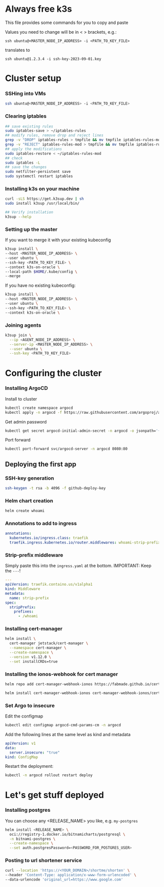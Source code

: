 # Always free k3s
This file provides some commands for you to copy and paste

Values you need to change will be in < > brackets, e.g.:
```
ssh ubuntu@<MASTER_NODE_IP_ADDRESS> -i <PATH_TO_KEY_FILE>
```
translates to
```
ssh ubuntu@1.2.3.4 -i ssh-key-2023-09-01.key
```
# Cluster setup
### SSHing into VMs
```bash
ssh ubuntu@<MASTER_NODE_IP_ADDRESS> -i <PATH_TO_KEY_FILE>
```
### Clearing iptables
```bash
## save existing rules
sudo iptables-save > ~/iptables-rules
## modify rules, remove drop and reject lines
grep -v "DROP" iptables-rules > tmpfile && mv tmpfile iptables-rules-mod
grep -v "REJECT" iptables-rules-mod > tmpfile && mv tmpfile iptables-rules-mod
## apply the modifications
sudo iptables-restore < ~/iptables-rules-mod
## check
sudo iptables -L
## save the changes
sudo netfilter-persistent save
sudo systemctl restart iptables
```
### Installing k3s on your machine
```bash
curl -sLS https://get.k3sup.dev | sh
sudo install k3sup /usr/local/bin/

## Verify installation
k3sup --help
```

### Setting up the master
If you want to merge it with your existing kubeconfig
```bash
k3sup install \
--host <MASTER_NODE_IP_ADDRESS> \
--user ubuntu \
--ssh-key <PATH_TO_KEY_FILE> \
--context k3s-on-oracle \
--local-path $HOME/.kube/config \
--merge
```
If you have no existing kubeconfig:
```bash
k3sup install \
--host <MASTER_NODE_IP_ADDRESS> \
--user ubuntu \
--ssh-key <PATH_TO_KEY_FILE> \
--context k3s-on-oracle \
```

### Joining agents
```bash
k3sup join \
  --ip <AGENT_NODE_IP_ADDRESS> \
  --server-ip <MASTER_NODE_IP_ADDRESS> \
  --user ubuntu \
  --ssh-key <PATH_TO_KEY_FILE>
```

# Configuring the cluster
### Installing ArgoCD
Install to cluster
```bash
kubectl create namespace argocd
kubectl apply -n argocd -f https://raw.githubusercontent.com/argoproj/argo-cd/stable/manifests/install.yaml
```
Get admin password
```bash
kubectl get secret argocd-initial-admin-secret -n argocd -o jsonpath='{.data.password}' | base64 --decode
```
Port forward
```bash
kubectl port-forward svc/argocd-server -n argocd 8080:80
```

## Deploying the first app
### SSH-key generation
```bash
ssh-keygen -t rsa -b 4096 -f github-deploy-key
```
### Helm chart creation
```bash
helm create whoami
```
### Annotations to add to ingress
```yaml
annotations:
  kubernetes.io/ingress.class: traefik
  traefik.ingress.kubernetes.io/router.middlewares: whoami-strip-prefix@kubernetescrd
```
### Strip-prefix middleware
Simply paste this into the `ingress.yaml` at the bottom. IMPORTANT: Keep the `---`!
```yaml
---
apiVersion: traefik.containo.us/v1alpha1
kind: Middleware
metadata:
  name: strip-prefix
spec:
  stripPrefix:
    prefixes:
      - /whoami
```
### Installing cert-manager
```bash
helm install \
  cert-manager jetstack/cert-manager \
  --namespace cert-manager \
  --create-namespace \
  --version v1.12.0 \
  --set installCRDs=true
  ```
### Installing the ionos-webhook for cert manager
```bash
helm repo add cert-manager-webhook-ionos https://fabmade.github.io/cert-manager-webhook-ionos

helm install cert-manager-webhook-ionos cert-manager-webhook-ionos/cert-manager-webhook-ionos -ncert-manager
```
### Set Argo to insecure
Edit the configmap
```bash
kubectl edit configmap argocd-cmd-params-cm -n argocd
```
Add the following lines at the same level as kind and metadata
```yaml
apiVersion: v1
data:
  server.insecure: "true"
kind: ConfigMap
```
Restart the deployment:
```bash
kubectl -n argocd rollout restart deploy
```

# Let's get stuff deployed
### Installing postgres
You can choose any <RELEASE_NAME> you like, e.g. `my-postgres`
```bash
helm install <RELEASE_NAME> \
  oci://registry-1.docker.io/bitnamicharts/postgresql \
  -n bitnami-postgres \
  --create-namespace \
  --set auth.postgresPassword=<PASSWORD_FOR_POSTGRES_USER>
```
### Posting to url shortener service
```bash
curl --location 'https://<YOUR_DOMAIN>/shortme/shorten' \
--header 'Content-Type: application/x-www-form-urlencoded' \
--data-urlencode 'original_url=https://www.google.com'
```